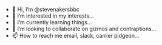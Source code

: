 - 👋 Hi, I’m @stevenakersbbc
- 👀 I’m interested in my interests...
- 🌱 I’m currently learning things...
- 💞️ I’m looking to collaborate on gizmos and contraptions...
- 📫 How to reach me email, slack, carrier pidgeon...

<!---
stevenakersbbc/stevenakersbbc is a ✨ special ✨ repository because its `README.md` (this file) appears on your GitHub profile.
You can click the Preview link to take a look at your changes.
--->
